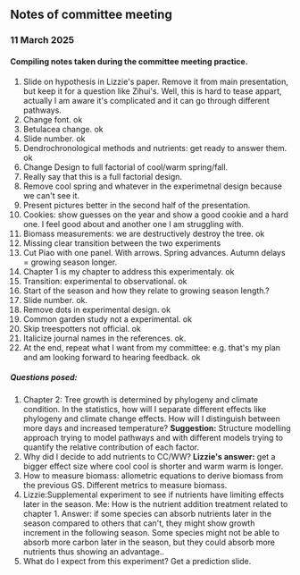 ## Notes of committee meeting  
### 11 March 2025 
#### Compiling notes taken during the committee meeting practice.
1. Slide on hypothesis in Lizzie's paper. Remove it from main presentation, but keep it for a question like Zihui's. Well, this is hard to tease appart, actually I am aware it's complicated and it can go through different pathways.
2. Change font. ok
3. Betulacea change. ok
4. Slide number. ok
5. Dendrochronological methods and nutrients: get ready to answer them. ok
6. Change Design to full factorial of cool/warm spring/fall. 
7. Really say that this is a full factorial design.
8. Remove cool spring and whatever in the experimetnal design because we can't see it.
9. Present pictures better in the second half of the presentation. 
10. Cookies: show guesses on the year and show a good cookie and a hard one. I feel good about and another one I am struggling with. 
11. Biomass measurements: we are destructively destroy the tree. ok
12. Missing clear transition between the two experiments
13. Cut Piao with one panel. With arrows. Spring advances. Autumn delays = growing season longer. 
14. Chapter 1 is my chapter to address this experimentaly. ok
15. Transition: experimental to observational. ok
16. Start of the season and how they relate to growing season length.?
17. Slide number. ok.
18. Remove dots in experimental design. ok
19. Common garden study not a experimental. ok
20. Skip treespotters not official. ok
21. Italicize journal names in the references. ok.
22. At the end, repeat what I want from my committee: e.g. that's my plan and am looking forward to hearing feedback. ok

##### Questions posed:
1. Chapter 2: Tree growth is determined by phylogeny and climate condition. In the statistics, how will I separate different effects like phylogeny and climate change effects. How will I distinguish between more days and increased temperature? **Suggestion:** Structure modelling approach trying to model pathways and with different models trying to quantify the relative contribution of each factor.
2. Why did I decide to add nutrients to CC/WW? **Lizzie's answer:** get a bigger effect size where cool cool is shorter and warm warm is longer. 
3. How to measure biomass: allometric equations to derive biomass from the previous GS. Different metrics to measure biomass.
4. Lizzie:Supplemental experiment to see if nutrients have limiting effects later in the season. 
	Me: How is the nutrient addition treatment related to chapter 1. Answer: if some species can absorb nutrients later in the season compared to others that can't, they might show growth increment in the following season. Some species might not be able to absorb more carbon later in the season, but they could absorb more nutrients thus showing an advantage..
5. What do I expect from this experiment? Get a prediction slide. 

